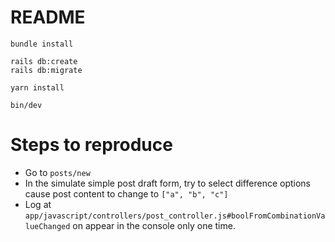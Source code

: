 # README

```shell
bundle install

rails db:create
rails db:migrate

yarn install

bin/dev
```

# Steps to reproduce
- Go to `posts/new`
- In the simulate simple post draft form, try to select difference options cause post content to change to `["a", "b", "c"]`
- Log at `app/javascript/controllers/post_controller.js#boolFromCombinationValueChanged` on appear in the console only one time.